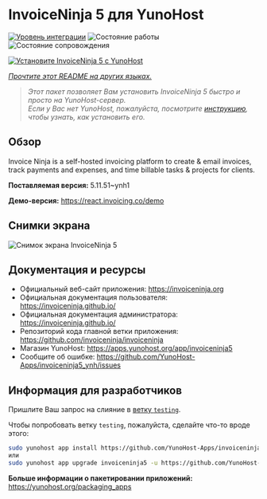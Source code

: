 <!--
Важно: этот README был автоматически сгенерирован <https://github.com/YunoHost/apps/tree/master/tools/readme_generator>
Он НЕ ДОЛЖЕН редактироваться вручную.
-->

# InvoiceNinja 5 для YunoHost

[![Уровень интеграции](https://apps.yunohost.org/badge/integration/invoiceninja5)](https://ci-apps.yunohost.org/ci/apps/invoiceninja5/)
![Состояние работы](https://apps.yunohost.org/badge/state/invoiceninja5)
![Состояние сопровождения](https://apps.yunohost.org/badge/maintained/invoiceninja5)

[![Установите InvoiceNinja 5 с YunoHost](https://install-app.yunohost.org/install-with-yunohost.svg)](https://install-app.yunohost.org/?app=invoiceninja5)

*[Прочтите этот README на других языках.](./ALL_README.md)*

> *Этот пакет позволяет Вам установить InvoiceNinja 5 быстро и просто на YunoHost-сервер.*  
> *Если у Вас нет YunoHost, пожалуйста, посмотрите [инструкцию](https://yunohost.org/install), чтобы узнать, как установить его.*

## Обзор

Invoice Ninja is a self-hosted invoicing platform to create & email invoices, track payments and expenses, and time billable tasks & projects for clients.


**Поставляемая версия:** 5.11.51~ynh1

**Демо-версия:** <https://react.invoicing.co/demo>

## Снимки экрана

![Снимок экрана InvoiceNinja 5](./doc/screenshots/Create-Invoices-in-Seconds.png)

## Документация и ресурсы

- Официальный веб-сайт приложения: <https://invoiceninja.org>
- Официальная документация пользователя: <https://invoiceninja.github.io/>
- Официальная документация администратора: <https://invoiceninja.github.io/>
- Репозиторий кода главной ветки приложения: <https://github.com/invoiceninja/invoiceninja>
- Магазин YunoHost: <https://apps.yunohost.org/app/invoiceninja5>
- Сообщите об ошибке: <https://github.com/YunoHost-Apps/invoiceninja5_ynh/issues>

## Информация для разработчиков

Пришлите Ваш запрос на слияние в [ветку `testing`](https://github.com/YunoHost-Apps/invoiceninja5_ynh/tree/testing).

Чтобы попробовать ветку `testing`, пожалуйста, сделайте что-то вроде этого:

```bash
sudo yunohost app install https://github.com/YunoHost-Apps/invoiceninja5_ynh/tree/testing --debug
или
sudo yunohost app upgrade invoiceninja5 -u https://github.com/YunoHost-Apps/invoiceninja5_ynh/tree/testing --debug
```

**Больше информации о пакетировании приложений:** <https://yunohost.org/packaging_apps>
